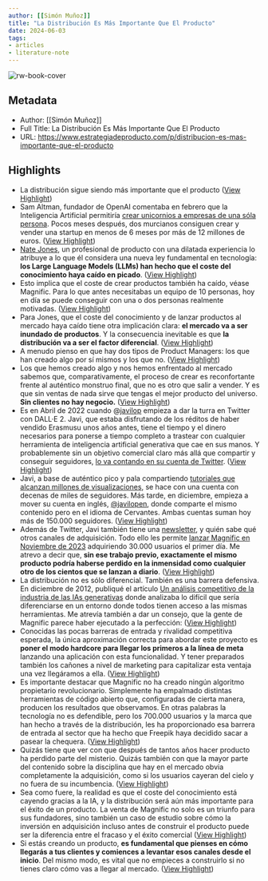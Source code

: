 ```yaml
---
author: [[Simón Muñoz]]
title: "La Distribución Es Más Importante Que El Producto"
date: 2024-06-03
tags: 
- articles
- literature-note
---
```

![rw-book-cover](https://substack-post-media.s3.amazonaws.com/public/images/6515ad2a-d838-4ad9-a63c-5650da9dbfd4_2464x1856.png)

## Metadata
- Author: [[Simón Muñoz]]
- Full Title: La Distribución Es Más Importante Que El Producto
- URL: https://www.estrategiadeproducto.com/p/distribucion-es-mas-importante-que-el-producto

## Highlights
- La distribución sigue siendo más importante que el producto ([View Highlight](https://read.readwise.io/read/01hzd5pxq8vxqz5ar203e5qt1c))
- Sam Altman, fundador de OpenAI comentaba en febrero que la Inteligencia Artificial permitiría [crear unicornios a empresas de una sóla persona](https://fortune.com/2024/02/04/sam-altman-one-person-unicorn-silicon-valley-founder-myth/). Pocos meses después, dos murcianos consiguen crear y vender una startup en menos de 6 meses por más de 12 millones de euros. ([View Highlight](https://read.readwise.io/read/01hzd5q2khxxyhhnwq2ny52xwz))
- [Nate Jones](https://www.linkedin.com/in/natebjones), un profesional de producto con una dilatada experiencia lo atribuye a lo que él considera una nueva ley fundamental en tecnología: **los Large Language Models (LLMs) han hecho que el coste del conocimiento haya caído en picado**. ([View Highlight](https://read.readwise.io/read/01hzd5q67he60b1205w03f97zg))
- Esto implica que el coste de crear productos también ha caído, véase Magnific. Para lo que antes necesitabas un equipo de 10 personas, hoy en día se puede conseguir con una o dos personas realmente motivadas. ([View Highlight](https://read.readwise.io/read/01hzd5qej4s937m3aqvb13kr2y))
- Para Jones, que el coste del conocimiento y de lanzar productos al mercado haya caído tiene otra implicación clara: **el mercado va a ser inundado de productos**. Y la consecuencia inevitable es que **la distribución va a ser el factor diferencial**. ([View Highlight](https://read.readwise.io/read/01hzd5qm6re9htzyyanxhaa7pq))
- A menudo pienso en que hay dos tipos de Product Managers: los que han creado algo por sí mismos y los que no. ([View Highlight](https://read.readwise.io/read/01hzd5qwekeyf3fd7274bqtvbz))
- Los que hemos creado algo y nos hemos enfrentado al mercado sabemos que, comparativamente, el proceso de crear es reconfortante frente al auténtico monstruo final, que no es otro que salir a vender. Y es que sin ventas de nada sirve que tengas el mejor producto del universo. **Sin clientes no hay negocio.** ([View Highlight](https://read.readwise.io/read/01hzd5r0amkn8hj9mpgnkdm3nx))
- Es en Abril de 2022 cuando @[javilop](https://x.com/javilop) empieza a dar la turra en Twitter con DALL·E 2. Javi, que estaba disfrutando de los réditos de haber vendido Erasmusu unos años antes, tiene el tiempo y el dinero necesarios para ponerse a tiempo completo a trastear con cualquier herramienta de inteligencia artificial generativa que cae en sus manos. Y probablemente sin un objetivo comercial claro más allá que compartir y conseguir seguidores, [lo va contando en su cuenta de Twitter](https://x.com/search?lang=es&q=dalle%20(from%3Ajavilop)%20until%3A2022-04-30%20since%3A2022-04-01%20-filter%3Areplies&src=typed_query). ([View Highlight](https://read.readwise.io/read/01hzd5rf9yv2431n9tbj8x3yfk))
- Javi, a base de auténtico pico y pala compartiendo [tutoriales que alcanzan millones de visualizaciones](https://x.com/search?q=(from%3Ajavilopen)%20min_retweets%3A500%20since%3A2022-04-01%20-filter%3Areplies&src=typed_query&f=top), se hace con una cuenta con decenas de miles de seguidores. Más tarde, en diciembre, empieza a mover su cuenta en inglés, [@javilopen](https://twitter.com/javilopen), donde comparte el mismo contenido pero en el idioma de Cervantes. Ambas cuentas suman hoy más de 150.000 seguidores. ([View Highlight](https://read.readwise.io/read/01hzd5rpf3bhnmq1ctreqdbvhw))
- Además de Twitter, Javi también tiene una [newsletter](https://javilopen.substack.com/), y quién sabe qué otros canales de adquisición. Todo ello les permite [lanzar Magnific en Noviembre de 2023](https://x.com/javilopen/status/1729123599590834665) adquiriendo 30.000 usuarios el primer día. Me atrevo a decir que, **sin ese trabajo previo, exactamente el mismo producto podría haberse perdido en la inmensidad como cualquier otro de los cientos que se lanzan a diario**. ([View Highlight](https://read.readwise.io/read/01hzd5s55hyt9keks0w01vhj27))
- La distribución no es sólo diferencial. También es una barrera defensiva. En diciembre de 2012, publiqué el artículo [Un análisis competitivo de la industria de las IAs generativas](https://www.estrategiadeproducto.com/p/analisis-competitivo-ias-generativas) donde analizaba lo difícil que sería diferenciarse en un entorno donde todos tienen acceso a las mismas herramientas. Me atrevía también a dar un consejo, que la gente de Magnific parece haber ejecutado a la perfección: ([View Highlight](https://read.readwise.io/read/01hzd5sadzrg4zh19whv6wtzde))
- Conocidas las pocas barreras de entrada y rivalidad competitiva esperada, la única aproximación correcta para abordar este proyecto es **poner el modo hardcore para llegar los primeros a la línea de meta** lanzando una aplicación con esta funcionalidad. Y tener preparados también los cañones a nivel de marketing para capitalizar esta ventaja una vez llegáramos a ella. ([View Highlight](https://read.readwise.io/read/01hzd5sk90zg0jv8ya87q5jyvz))
- Es importante destacar que Magnific no ha creado ningún algoritmo propietario revolucionario. Simplemente ha empalmado distintas herramientas de código abierto que, configuradas de cierta manera, producen los resultados que observamos. En otras palabras la tecnología no es defendible, pero los 700.000 usuarios y la marca que han hecho a través de la distribución, les ha proporcionado esa barrera de entrada al sector que ha hecho que Freepik haya decidido sacar a pasear la chequera. ([View Highlight](https://read.readwise.io/read/01hzd5stt4w5zpcdr9xmyx9s09))
- Quizás tiene que ver con que después de tantos años hacer producto ha perdido parte del misterio. Quizás también con que la mayor parte del contenido sobre la disciplina que hay en el mercado obvia completamente la adquisición, como si los usuarios cayeran del cielo y no fuera de su incumbencia. ([View Highlight](https://read.readwise.io/read/01hzd5t6bayg64cbsggeaxbxvk))
- Sea como fuere, la realidad es que el coste del conocimiento está cayendo gracias a la IA, y la distribución será aún más importante para el éxito de un producto. La venta de Magnific no solo es un triunfo para sus fundadores, sino también un caso de estudio sobre cómo la inversión en adquisición incluso antes de construir el producto puede ser la diferencia entre el fracaso y el éxito comercial ([View Highlight](https://read.readwise.io/read/01hzd5t8yazm5yy0hfaygjcs44))
- Si estás creando un producto, **es fundamental que pienses en cómo llegarás a tus clientes y comiences a levantar esos canales desde el inicio**. Del mismo modo, es vital que no empieces a construirlo si no tienes claro cómo vas a llegar al mercado. ([View Highlight](https://read.readwise.io/read/01hzd5tddzjcr1k4dge2bzm34e))
